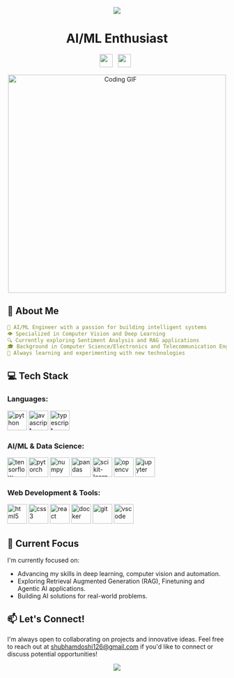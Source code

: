 <p align="center">
  <img src="https://capsule-render.vercel.app/api?type=waving&color=gradient&height=200&section=header&text=Hi%20There!%20I'm%20Shubham%20Doshi&fontSize=40&fontAlignY=35&animation=fadeIn" />
</p>

<h1 align="center">AI/ML Enthusiast</h1>

<p align="center">
  <a href="https://www.linkedin.com/in/shubham-doshi126/"><img height="30" src="https://img.shields.io/badge/linkedin-%230077B5.svg?style=for-the-badge&logo=linkedin&logoColor=white"/></a>&nbsp;&nbsp;
  <a href="mailto:shubhamdoshi126@gmail.com"><img height="30" src="https://img.shields.io/badge/Gmail-D14836?style=for-the-badge&logo=gmail&logoColor=white"/></a>&nbsp;&nbsp;
</p>

<p align="center">
  <img src="https://media.giphy.com/media/v1.Y2lkPTc5MGI3NjExcXFkNXNxNGRvZGNlcGVlcGJnMXRvZGJwbWJnZXZwZnJtZXVqZXRmZiZlcD12MV9pbnRlcm5hbF9naWZfYnlfaWQmY3Q9Zw/qgQUggAC3Pfv687qPC/giphy.gif" alt="Coding GIF" width="500">
</p>

## 💫 About Me

```yaml
🧠 AI/ML Engineer with a passion for building intelligent systems
👁️ Specialized in Computer Vision and Deep Learning
🔍 Currently exploring Sentiment Analysis and RAG applications
🎓 Background in Computer Science/Electronics and Telecommunication Engineering
🌱 Always learning and experimenting with new technologies
```

## 💻 Tech Stack

<h3 align="left">Languages:</h3>
<p align="left">
  <img src="https://cdn.jsdelivr.net/gh/devicons/devicon/icons/python/python-original.svg" alt="python" width="45" height="45"/>
  <img src="https://cdn.jsdelivr.net/gh/devicons/devicon/icons/javascript/javascript-original.svg" alt="javascript" width="45" height="45"/>
  <img src="https://cdn.jsdelivr.net/gh/devicons/devicon/icons/typescript/typescript-original.svg" alt="typescript" width="45" height="45"/>
</p>

<h3 align="left">AI/ML & Data Science:</h3>
<p align="left">
  <img src="https://cdn.jsdelivr.net/gh/devicons/devicon/icons/tensorflow/tensorflow-original.svg" alt="tensorflow" width="45" height="45"/>
  <img src="https://cdn.jsdelivr.net/gh/devicons/devicon/icons/pytorch/pytorch-original.svg" alt="pytorch" width="45" height="45"/>
  <img src="https://cdn.jsdelivr.net/gh/devicons/devicon/icons/numpy/numpy-original.svg" alt="numpy" width="45" height="45"/>
  <img src="https://cdn.jsdelivr.net/gh/devicons/devicon/icons/pandas/pandas-original.svg" alt="pandas" width="45" height="45"/>
  <img src="https://upload.wikimedia.org/wikipedia/commons/0/05/Scikit_learn_logo_small.svg" alt="scikit-learn" width="45" height="45"/>
  <img src="https://www.vectorlogo.zone/logos/opencv/opencv-icon.svg" alt="opencv" width="45" height="45"/>
  <img src="https://cdn.jsdelivr.net/gh/devicons/devicon/icons/jupyter/jupyter-original.svg" alt="jupyter" width="45" height="45"/>
</p>

<h3 align="left">Web Development & Tools:</h3>
<p align="left">
  <img src="https://cdn.jsdelivr.net/gh/devicons/devicon/icons/html5/html5-original.svg" alt="html5" width="45" height="45"/>
  <img src="https://cdn.jsdelivr.net/gh/devicons/devicon/icons/css3/css3-original.svg" alt="css3" width="45" height="45"/>
  <img src="https://cdn.jsdelivr.net/gh/devicons/devicon/icons/react/react-original.svg" alt="react" width="45" height="45"/>
  <img src="https://cdn.jsdelivr.net/gh/devicons/devicon/icons/docker/docker-original.svg" alt="docker" width="45" height="45"/>
  <img src="https://cdn.jsdelivr.net/gh/devicons/devicon/icons/git/git-original.svg" alt="git" width="45" height="45"/>
  <img src="https://cdn.jsdelivr.net/gh/devicons/devicon/icons/vscode/vscode-original.svg" alt="vscode" width="45" height="45"/>
</p>



## 🔭 Current Focus

I'm currently focused on:
- Advancing my skills in deep learning, computer vision and automation.
- Exploring Retrieval Augmented Generation (RAG), Finetuning and Agentic AI applications.
- Building AI solutions for real-world problems.

## 📫 Let's Connect!

I'm always open to collaborating on projects and innovative ideas. Feel free to reach out at shubhamdoshi126@gmail.com if you'd like to connect or discuss potential opportunities!

<p align="center">
  <img src="https://capsule-render.vercel.app/api?type=waving&color=gradient&height=100&section=footer" />
</p>
